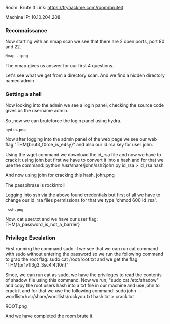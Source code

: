 Room: Brute It
Link: https://tryhackme.com/room/bruteit

Machine IP: 10.10.204.208

### Reconnaissance

Now starting with an nmap scan we see that there are 2 open ports, port 80 and 22.
   
    Nmap .ipng

The nmap gives us answer for our first 4 questions.


Let's see what we get from a directory scan. And we find a hidden directory named admin


### Getting a shell
Now looking into the admin we see a login panel, checking the source code gives us the username admin.

So ,now we can bruteforce the login panel using hydra.
   
    hydra.png

Now after logging into the admin panel of the web page we see our web flag "THM{brut3_f0rce_is_e4sy}" and also our id rsa key for user john.

Using the wget command we download the id_rsa file and now we have to crack it using john but first we have to convert it into a hash and for that we use the command: python /usr/share/john/ssh2john.py id_rsa > id_rsa.hash
 
 And now using john for cracking this hash.
    john.png

 The passphrase is rockinroll

Logging into ssh via the above found credentials but first of all we have to change our id_rsa files permissions for that we type 'chmod 600 id_rsa'.
    
     ssh.png

Now, cat user.txt and we have our user flag: THM{a_password_is_not_a_barrier}

### Privilege Escalation

First running the command sudo -l we see that we can run cat command with sudo without entering the password so we run the following command to grab the root flag:
 sudo cat /root/root.txt
 and we get the flag "THM{pr1v1l3g3_3sc4l4t10n}"

Since, we can run cat as sudo, we have the privileges to read the contents of shadow file using this command.
Now we run, "sudo cat /etc/shadow" and copy the root users hash into a txt file in our machine and use john to crack it and for that we use the following command:
  sudo john --wordlist=/usr/share/wordlists/rockyou.txt hash.txt > crack.txt

   ROOT.png


And we have completed the room brute it. 
